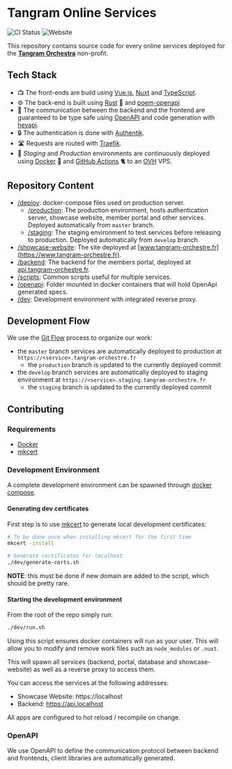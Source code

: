 # Tangram Online Services

![CI Status](https://github.com/tangram-orchestre/showcase-website/actions/workflows/ci.yml/badge.svg)
![Website](https://img.shields.io/badge/Showcase_Website-Online-blue?link=https://www.tangram-orchestre.fr)

This repository contains source code for every online services deployed for the [**Tangram Orchestra**](https://www.tangram-orchestre.fr) non-profit.

## Tech Stack

- 📺 The front-ends are build using [Vue.js](https://vuejs.org/), [Nuxt](https://nuxt.com/) and [TypeScript](https://www.typescriptlang.org/).
- ⚙️ The back-end is built using [Rust](https://www.rust-lang.org/) 🦀 and [poem-openapi](https://crates.io/crates/poem-openapi)
- 🔀 The communication between the backend and the frontend are guaranteed to be type safe using [OpenAPI](https://swagger.io/specification/) and code generation with [heyapi](https://heyapi.dev/).
- 🔒 The authentication is done with [Authentik](https://goauthentik.io/).
- 🛣️ Requests are routed with [Traefik](https://doc.traefik.io/traefik/).
- 🔄 _Staging_ and _Production_ environments are continuously deployed using [Docker](https://www.docker.com/) 🐳 and [GitHub Actions](https://github.com/features/actions) 🐈 to an [OVH](https://www.ovhcloud.com) VPS.

## Repository Content

- [/deploy](deploy): docker-compose files used on production server.
  - [/production](deploy/production/): The production environment, hosts authentication server, showcase website, member portal and other services. Deployed automatically from `master` branch.
  - [/staging](deploy/staging/): The staging environment to test services before releasing to production. Deployed automatically from `develop` branch.
- [/showcase-website](showcase-website/): The site deployed at [www.tangram-orchestre.fr](https://www.tangram-orchestre.fr).
- [/backend](backend): The backend for the members portal, deployed at [api.tangram-orchestre.fr](https://api.tangram-orchestre.fr).
- [/scripts](scripts): Common scripts useful for multiple services.
- [/openapi](scripts): Folder mounted in docker containers that will hold OpenApi generated specs.
- [/dev](scripts): Development environment with integrated reverse proxy.

## Development Flow

We use the [Git Flow](https://www.atlassian.com/git/tutorials/comparing-workflows/gitflow-workflow) process to organize our work:
 - the `master` branch services are automatically deployed to production at `https://<service>.tangram-orchestre.fr`
   - the `production` branch is updated to the currently deployed commit
 - the `develop` branch services are automatically deployed to staging environment at `https://<service>.staging.tangram-orchestre.fr`
   - the `staging` branch is updated to the currently deployed commit

## Contributing

### Requirements

- [Docker](https://docs.docker.com/engine/install/)
- [mkcert](https://github.com/FiloSottile/mkcert)

### Development Environment

A complete development environment can be spawned through [docker compose](https://docs.docker.com/compose/).

#### Generating dev certificates

First step is to use [mkcert](https://github.com/FiloSottile/mkcert) to generate local development certificates:

```bash
# To be done once when installing mkcert for the first time
mkcert -install

# Generate certificates for localhost
./dev/generate-certs.sh
```

**NOTE**: this must be done if new domain are added to the script, which should be pretty rare.

#### Starting the development environment

From the root of the repo simply run:

```bash
./dev/run.sh
```

Using this script ensures docker containers will run as your user. This will allow you to modify and remove work files such as `node_modules` or `.nuxt`.

This will spawn all services (backend, portal, database and showcase-website) as well as a reverse proxy to access them.

You can access the services at the following addresses:
 - Showcase Website: https://localhost
 - Backend: https://api.localhost

All apps are configured to hot reload / recompile on change.

### OpenAPI

We use OpenAPI to define the communication protocol between backend and frontends, client libraries are automatically generated.
